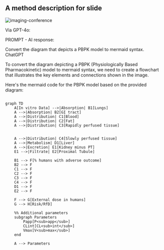 ## A method description for slide 

![imaging-conference](https://github.com/ontox-project/pkmine/assets/12751032/6f396739-4aba-4d28-9a14-a1444ac5033a)


Via GPT-4o:

PROMPT - AI response:

Convert the diagram that depicts a PBPK model to mermaid syntax.
ChatGPT

To convert the diagram depicting a PBPK (Physiologically Based Pharmacokinetic) model to mermaid syntax, we need to create a flowchart that illustrates the key elements and connections shown in the image.

Here's the mermaid code for the PBPK model based on the provided diagram:

```mermaid

graph TD
    A[In vitro Data] -->|Absorption| B1[Lungs]
    A -->|Absorption| B2[GI tract]
    A -->|Distribution| C1[Blood]
    A -->|Distribution| C2[Fat]
    A -->|Distribution| C3[Rapidly perfused tissue]


    A -->|Distribution| C4[Slowly perfused tissue]
    A -->|Metabolism| D1[Liver]
    A -->|Excretion| E1[Kidney minus PT]
    E1 -->|Filtrate| E2[Proximal Tubule]
    
    B1 --> F[% humans with adverse outcome]
    B2 --> F
    C1 --> F
    C2 --> F
    C3 --> F
    C4 --> F
    D1 --> F
    E2 --> F
    
    F --> G[External dose in humans]
    G --> H[Risk/RfD]

    %% Additional parameters
    subgraph Parameters
        Papp[P<sub>app</sub>]
        CLint[CL<sub>int</sub>]
        Vmax[V<sub>max</sub>]
    end
    
    A --> Parameters

```
